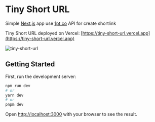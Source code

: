 # Tiny Short URL

Simple [Next.js](https://nextjs.org/) app use [1pt.co](https://github.com/1pt-co/api) API for create shortlink

Tiny Short URL deployed on Vercel: [https://tiny-short-url.vercel.app](https://tiny-short-url.vercel.app)


![tiny-short-url](https://user-images.githubusercontent.com/7957513/229284856-9c83be12-e052-4aca-8b30-51031d61369a.png)


## Getting Started

First, run the development server:

```bash
npm run dev
# or
yarn dev
# or
pnpm dev
```

Open [http://localhost:3000](http://localhost:3000) with your browser to see the result.
